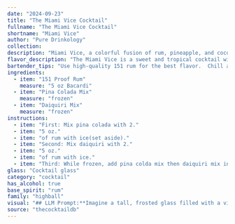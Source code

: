 ```yaml
---
date: "2024-09-23"
title: "The Miami Vice Cocktail"
fullname: "The Miami Vice Cocktail"
shortname: "Miami Vice"
author: "Pure Drinkology"
collection:
description: "Miami Vice, a colorful fusion of rum, pineapple, and coconut, belongs to the tropical cocktail family. This iconic 1980s concoction likely originated in Miami, Florida, gaining popularity thanks to the hit TV show of the same name. "
flavor_description: "The Miami Vice is a sweet and tropical cocktail with a strong rum punch. The 151 proof rum provides a fiery, almost boozy kick, while the pina colada and daiquiri mixes contribute sweet, creamy coconut and tart pineapple flavors.  The overall taste is a fun, vibrant combination of tropical fruits and rum, best enjoyed on a hot day. "
bartender_tips: "Use high-quality 151 rum for the best flavor.  Chill all ingredients beforehand, including the glass, for a refreshing drink.  Don't overshake, as this can cause the drink to become too diluted.  For a layered effect, pour the daiquiri mix first, then carefully top with the pina colada mix.  Garnish with a cherry and pineapple wedge for a classic Miami Vice look. "
ingredients:
  - item: "151 Proof Rum"
    measure: "5 oz Bacardi"
  - item: "Pina Colada Mix"
    measure: "frozen"
  - item: "Daiquiri Mix"
    measure: "frozen"
instructions:
  - item: "First: Mix pina colada with 2."
  - item: "5 oz."
  - item: "of rum with ice(set aside)."
  - item: "Second: Mix daiquiri with 2."
  - item: "5 oz."
  - item: "of rum with ice."
  - item: "Third: While frozen, add pina colda mix then daiquiri mix in glass (Making sure they do not get mixed together)."
glass: "Cocktail glass"
category: "cocktail"
has_alcohol: true
base_spirit: "rum"
family: "highball"
visual: "## LLM Prompt:**Imagine a tall, frosted glass filled with a vibrant, layered masterpiece. The bottom half is a vibrant pink, almost shocking in its intensity, reminiscent of a tropical sunset. This layer is the **Daiquiri Mix**, a sweet and tart blend that dances on the tongue. Atop this pink base, rests a creamy white layer, the **Pina Colada Mix**, a fluffy, frothy cloud that adds a touch of sweetness and coconut to the mix. The crowning glory is a shimmering, golden brown layer of **151 Proof Rum**, its potent aroma filling the air. This rum layer is a thin, translucent ribbon that creates a mesmerizing effect, adding a hint of danger to this tropical delight.****Describe the visual appeal of this cocktail in detail, using vivid imagery and evocative language. How does the layering of the different liquids create a visually compelling effect? What colors, textures, and aromas come to mind?** "
source: "thecocktaildb"
---
```


